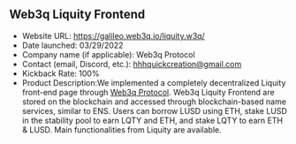 ## Web3q Liquity Frontend

- Website URL: https://galileo.web3q.io/liquity.w3q/
- Date launched: 03/29/2022 
- Company name (if applicable): Web3q Protocol
- Contact (email, Discord, etc.): hhhquickcreation@gmail.com
- Kickback Rate: 100% 
- Product Description:We implemented a completely decentralized Liquity front-end page through [Web3q Protocol](https://docs.web3q.io/). Web3q Liquity Frontend are stored on the blockchain and accessed through blockchain-based name services, similar to ENS. Users can borrow LUSD using ETH, stake LUSD in the stability pool to earn LQTY and ETH, and stake LQTY to earn ETH & LUSD. Main functionalities from Liquity are available. 